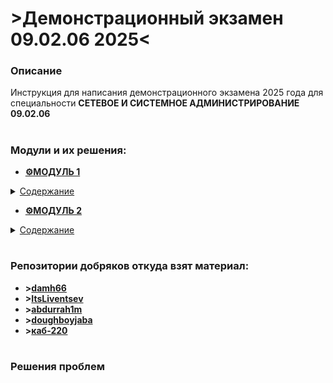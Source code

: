 # >Демонстрационный экзамен 09.02.06 2025< #




### Описание ###

Инструкция для написания демонстрационного экзамена 2025 года для специальности **СЕТЕВОЕ И СИСТЕМНОЕ АДМИНИСТРИРОВАНИЕ 09.02.06**


#


### Модули и их решения: 

+ **[⚙️МОДУЛЬ 1](https://github.com/Flicks1383/Demo09.02.06_2025/tree/main/module1)**
<details>
  <summary><ins>Содержание</ins></summary>
  
  1. **[Произведите _базовую настройку_ устройств]()**
  
  2. **[Настройка _ISP_]()**
  
  3. **[Создание _ЛОКАЛЬНЫХ_ учетных записей]()**
  
  4. **[Настройте на интерфейсе _HQ-RTR_ в сторону офиса _HQ_ виртуальный коммутатор]()**
   
  5. **[Настройка безопасного удаленного доступа на серверах _HQ-SRV_ и _BR-SRV_]()**
  
  6. **[Между офисами _HQ_ и _BR_ необходимо сконфигурировать _IP-туннель_]()**

  7. **[Обеспечьте _ДИНАМИЧЕСКУЮ МАРШРУТИЗАЦИЮ_]()**

  8. **[Настройка _ДИНАМИЧЕСКОЙ ТРАНСЛЯЦИИ АДРЕСОВ_]()**

  9. **[Настройка _ПРОТОКОЛА ДИНАМИЧЕСКОЙ КОНФИГУРАЦИИ ХОСТОВ_]()**

  10. **[Настройка _DNS для офисов HQ и BR_]()**

  11. **[Настройте _ЧАСОВОЙ ПОЯС_ на всех устройствах, согласно месту проведения экзамена]()**
    
  </details>


+ **[⚙️МОДУЛЬ 2](https://github.com/Flicks1383/Demo09.02.06_2025/tree/main/module2)**
<details>
  <summary><ins>Содержание</ins></summary>

1. **[Настройте доменный контроллер _SAMBA_ на машине _BR-SRV_](https://github.com/Flicks1383/Demo09.02.06_2025/tree/main/module2#настройте-доменный-контроллер-samba-на-машине-br-srv)**
    
2. **[Сконфигурируйте _ФАЙЛОВОЕ ХРАНИЛИЩЕ_](https://github.com/Flicks1383/Demo09.02.06_2025/tree/main/module2#сконфигурируйте-файловое-хранилище)**

3. **[Настройте службу сетевого времени на базе сервиса _CHRONY_](https://github.com/Flicks1383/Demo09.02.06_2025/tree/main/module2#настройте-службу-сетевого-времени-на-базе-сервиса-chrony)**

4. **[Сконфигурируйте _ANSIBLE_ на сервере BR-SRV](https://github.com/Flicks1383/Demo09.02.06_2025/tree/main/module2#сконфигурируйте-ansible-на-сервере-br-srv)**
    
5. **[Развертывание приложений в _DOCKER_ на сервере BR-SRV](https://github.com/Flicks1383/Demo09.02.06_2025/tree/main/module2#развертывание-приложений-в-docker-на-сервере-br-srv)**
    
6. **[На маршрутизаторах сконфигурируйте _СТАТИЧЕСКУЮ ТРАНСЛЯЦИЮ ПОРТОВ_](https://github.com/Flicks1383/Demo09.02.06_2025/blob/main/module2/README.md#на-маршрутизаторах-сконфигурируйте-статическую-трансляцию-портов)**

7. **[Запустите сервис _MOODLE_ на сервере _HQ-SRV_:](https://github.com/Flicks1383/Demo09.02.06_2025/blob/main/module2/README.md#запустите-сервис-moodle-на-сервере-hq-srv)**

8. **[Настройте веб-сервер _NGINX_ как обратный _ПРОКСИ-СЕРВЕР_ на _HQ-RTR_](https://github.com/Flicks1383/Demo09.02.06_2025/blob/main/module2/README.md#настройте-веб-сервер-nginx-как-обратный-прокси-сервер-на-hq-rtr)**

9. **[Удобным способом установите приложение _Яндекс Браузере_ для организаций на _HQ-CLI_](https://github.com/Flicks1383/Demo09.02.06_2025/blob/main/module2/README.md#удобным-способом-установите-приложение-яндекс-браузере-для-организаций-на-hq-cli)**
  </details>

#



### Репозитории добряков откуда взят материал:
+ **>[damh66](https://github.com/damh66/demo2025)**
+ **>[ItsLiventsev](https://github.com/ItsLiventsev/NetSys_Demo_2025?tab=readme-ov-file)**
+ **>[abdurrah1m](https://github.com/abdurrah1m/DEMO2025/blob/main/README.md)**
+ **>[doughboyjaba](https://github.com/doughboyjaba/demo25)**
+ **>[каб-220](http://каб-220.рф/ru/demo-2025/modul-1/modul-1-1)**

#



### Решения проблем
